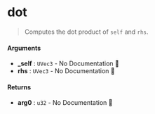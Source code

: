 # dot

>  Computes the dot product of `self` and `rhs`.

#### Arguments

- **\_self** : `UVec3` \- No Documentation 🚧
- **rhs** : `UVec3` \- No Documentation 🚧

#### Returns

- **arg0** : `u32` \- No Documentation 🚧